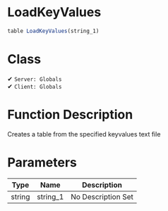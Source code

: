 # LoadKeyValues
```js	
table LoadKeyValues(string_1)
```
# Class
✔ `Server: Globals`  
✔ `Client: Globals`  

# Function Description
Creates a table from the specified keyvalues text file
# Parameters
Type|Name|Description
--|--|--
string|string_1|No Description Set
